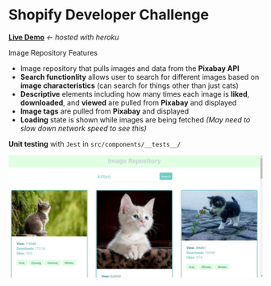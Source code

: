 # Shopify **Developer** Challenge

**[Live Demo](https://image-repository--shopify.herokuapp.com/)** *<- hosted with heroku*


Image Repository Features
- Image repository that pulls images and data from the **Pixabay API**
- **Search functionlity** allows user to search for different images based on **image characteristics** (can search for things other than just cats)
- **Descriptive** elements including how many times each image is **liked**, **downloaded**, and **viewed** are pulled from **Pixabay** and displayed
- **Image tags** are pulled from **Pixabay** and displayed
- **Loading** state is shown while images are being fetched *(May need to slow down network speed to see this)*

**Unit testing** with `Jest` in `src/components/__tests__/` 



![Screenshot](image-repo.JPG)


